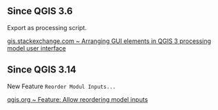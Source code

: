 ## Since QGIS 3.6

Export as processing script.

[gis.stackexchange.com ~ Arranging GUI elements in QGIS 3 processing model user interface](https://gis.stackexchange.com/a/316132)

## Since QGIS 3.14

New Feature `Reorder Modul Inputs...`

[qgis.org ~ Feature: Allow reordering model inputs](https://qgis.org/en/site/forusers/visualchangelog314/index.html#feature-allow-reordering-model-inputs)
